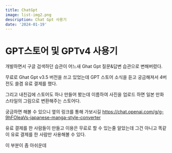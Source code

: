 ```yaml
---
title: ChatGpt
image: list-img2.png
description: Chat Gpt 사용기
date: '2024-01-19'
---
```


GPT스토어 및 GPTv4  사용기
=============

개발하면서 구글 검색하던 습관이 어느새 Ghat Gpt 질문&답변 습관으로 변해버렸다.

무료로 Ghat Gpt v3.5 버전을 쓰고 있었는데 GPT 스토어 소식을 듣고 궁금해져서 4버전도 쓸겸 유료 결제를 했다.

그리고 내친김에 스토어도 하나 만들어 봤는데 이름하여 사진을 업로드 하면 일본 만화 스타일의 그림으로 변환해주는 스토어다.

궁금하면 해볼 수 있으니 옆의 링크를 통해 가보시길 https://chat.openai.com/g/g-9hFOleaVs-japanese-manga-style-converter

유료 결제를 한 사람들이 만들고 이용은 무료로 할 수 있는줄 알았는데  그건 아니고 똑같이 유료 결제를 한 사람만 사용해볼 수 있다.

이 부분이 좀 아쉬운데


